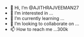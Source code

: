 - 👋 Hi, I’m @AJITHRAJVEEMAN27
- 👀 I’m interested in ...
- 🌱 I’m currently learning ...
- 💞️ I’m looking to collaborate on ...
- 📫 How to reach me ...300k

<!---
AJITHRAJVEEMAN27/AJITHRAJVEEMAN27 is a ✨ special ✨ repository because its `README.md` (this file) appears on your GitHub profile.
You can click the Preview link to take a look at your changes.
--->
